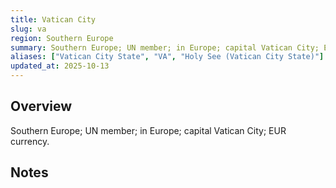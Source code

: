 ```yaml
---
title: Vatican City
slug: va
region: Southern Europe
summary: Southern Europe; UN member; in Europe; capital Vatican City; EUR currency.
aliases: ["Vatican City State", "VA", "Holy See (Vatican City State)"]
updated_at: 2025-10-13
---
```


## Overview

Southern Europe; UN member; in Europe; capital Vatican City; EUR currency.

## Notes

<!-- Add your first note below -->
